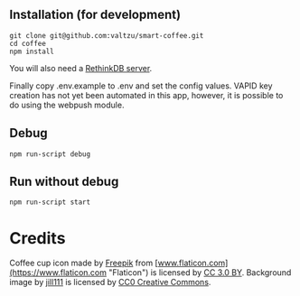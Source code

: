 ## Installation (for development)

```
git clone git@github.com:valtzu/smart-coffee.git
cd coffee
npm install
```

You will also need a [RethinkDB server](https://rethinkdb.com/docs/install/ "How to install RethinkDB server").

Finally copy .env.example to .env and set the config values. VAPID key creation has not yet been automated in this app, however, it is possible to do using the webpush module.

## Debug
```
npm run-script debug
```

## Run without debug
```
npm run-script start
```

# Credits
Coffee cup icon made by [Freepik](http://www.freepik.com "Freepik") from [www.flaticon.com](https://www.flaticon.com "Flaticon") is licensed by [CC 3.0 BY](http://creativecommons.org/licenses/by/3.0/ "Creative Commons BY 3.0").
Background image by [jill111](https://pixabay.com/fi/users/jill111-334088/ "jill111 on pixabay.com") is licensed by [CC0 Creative Commons](https://creativecommons.org/share-your-work/public-domain/cc0/).
